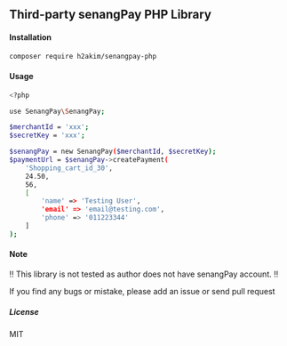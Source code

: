 ## Third-party senangPay PHP Library

#### Installation
```bash
composer require h2akim/senangpay-php
```


#### Usage

```bash
<?php

use SenangPay\SenangPay;

$merchantId = 'xxx';
$secretKey = 'xxx';

$senangPay = new SenangPay($merchantId, $secretKey);
$paymentUrl = $senangPay->createPayment(
	'Shopping_cart_id_30',
	24.50,
	56,
	[
		'name' => 'Testing User',
		'email' => 'email@testing.com',
		'phone' => '011223344'
	]
);

```

#### Note

:bangbang: This library is not tested as author does not have senangPay account. :bangbang:

If you find any bugs or mistake, please add an issue or send pull request

##### License
MIT